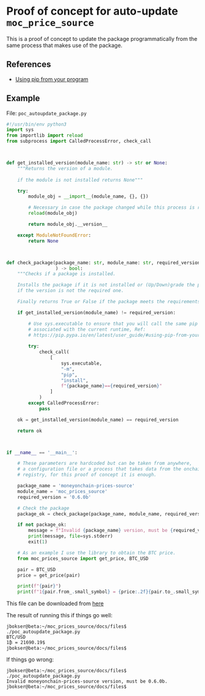 # Proof of concept for auto-update `moc_price_source`

This is a proof of concept to update the package programmatically from the same process that makes use of the package.



## References

* [Using pip from your program](https://pip.pypa.io/en/latest/user_guide/#using-pip-from-your-program)



## Example

File: `poc_autoupdate_package.py`

```python
#!/usr/bin/env python3
import sys
from importlib import reload
from subprocess import CalledProcessError, check_call



def get_installed_version(module_name: str) -> str or None:
    """Returns the version of a module.
    
    if the module is not installed returns None"""

    try:
        module_obj = __import__(module_name, {}, {})

        # Necessary in case the package changed while this process is running.
        reload(module_obj)

        return module_obj.__version__

    except ModuleNotFoundError:
        return None



def check_package(package_name: str, module_name: str, required_version: str
                  ) -> bool:
    """Checks if a package is installed.

    Installs the package if it is not installed or (Up/Down)grade the package
    if the version is not the required one.

    Finally returns True or False if the package meets the requirements."""

    if get_installed_version(module_name) != required_version:

        # Use sys.executable to ensure that you will call the same pip
        # associated with the current runtime, Ref:
        # https://pip.pypa.io/en/latest/user_guide/#using-pip-from-your-program
        
        try:
            check_call(
                [
                    sys.executable,
                    "-m",
                    "pip",
                    "install",
                    f"{package_name}=={required_version}"
                ]
            )
        except CalledProcessError:
            pass

    ok = get_installed_version(module_name) == required_version

    return ok



if __name__ == '__main__':

    # These parameters are hardcoded but can be taken from anywhere,
    # a configuration file or a process that takes data from the onchain
    # registry, for this proof of concept it is enough.

    package_name = 'moneyonchain-prices-source'
    module_name = 'moc_prices_source'
    required_version = '0.6.0b'

    # Check the package
    package_ok = check_package(package_name, module_name, required_version)

    if not package_ok:
        message = f"Invalid {package_name} version, must be {required_version}."
        print(message, file=sys.stderr)
        exit(1)

    # As an example I use the library to obtain the BTC price.
    from moc_prices_source import get_price, BTC_USD

    pair = BTC_USD
    price = get_price(pair)

    print(f"{pair}")
    print(f"1{pair.from_.small_symbol} = {price:.2f}{pair.to_.small_symbol}")

```

This file can be downloaded from [here](files/poc_autoupdate_package.py)

The result of running this if things go well:
```shell
jbokser@beta:~/moc_prices_source/docs/files$ ./poc_autoupdate_package.py 
BTC/USD
1₿ = 21690.19$
jbokser@beta:~/moc_prices_source/docs/files$
```

If things go wrong:
```shell
jbokser@beta:~/moc_prices_source/docs/files$ ./poc_autoupdate_package.py 
Invalid moneyonchain-prices-source version, must be 0.6.0b.
jbokser@beta:~/moc_prices_source/docs/files$ 
```